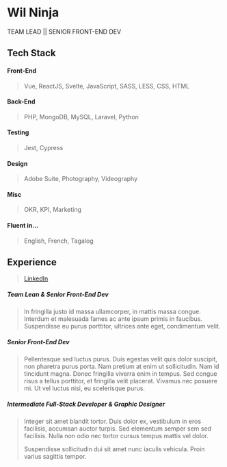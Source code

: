 # Wil Ninja
TEAM LEAD || SENIOR FRONT-END DEV

## Tech Stack
#### Front-End
> Vue, ReactJS, Svelte, JavaScript, SASS, LESS, CSS, HTML

#### Back-End
> PHP, MongoDB, MySQL, Laravel, Python

#### Testing
> Jest, Cypress

#### Design
> Adobe Suite, Photography, Videography

#### Misc
> OKR, KPI, Marketing

#### Fluent in...
> English, French, Tagalog

## Experience
> [LinkedIn]

##### Team Lean & Senior Front-End Dev
> In fringilla justo id massa ullamcorper, in mattis massa congue. Interdum et malesuada fames ac ante ipsum primis in faucibus. Suspendisse eu purus porttitor, ultrices ante eget, condimentum velit. 

##### Senior Front-End Dev
> Pellentesque sed luctus purus. Duis egestas velit quis dolor suscipit, non pharetra purus porta. Nam pretium at enim ut sollicitudin. Nam id tincidunt magna. Donec fringilla viverra enim in tempus. Sed congue risus a tellus porttitor, et fringilla velit placerat. Vivamus nec posuere mi. Ut vel luctus nisi, eu scelerisque purus. 

##### Intermediate Full-Stack Developer & Graphic Designer
> Integer sit amet blandit tortor. Duis dolor ex, vestibulum in eros facilisis, accumsan auctor turpis. Sed elementum semper sem sed facilisis. Nulla non odio nec tortor cursus tempus mattis vel dolor.
>
> Suspendisse sollicitudin dui sit amet nunc iaculis vehicula. Proin varius sagittis tempor.


[LinkedIn]: <https://www.linkedin.com/in/wilbertbarraquio/>

<!--
**wilninja/wilninja** is a ✨ _special_ ✨ repository because its `README.md` (this file) appears on your GitHub profile.

Here are some ideas to get you started:

- 🔭 I’m currently working on ...
- 🌱 I’m currently learning ...
- 👯 I’m looking to collaborate on ...
- 🤔 I’m looking for help with ...
- 💬 Ask me about ...
- 📫 How to reach me: ...
- 😄 Pronouns: ...
- ⚡ Fun fact: ...
-->
